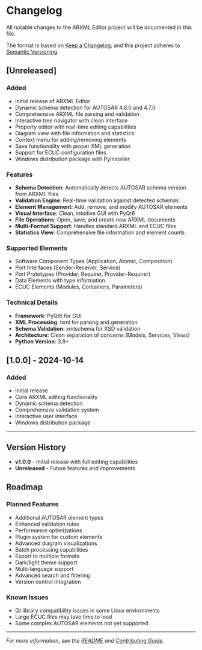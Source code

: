 # Changelog

All notable changes to the ARXML Editor project will be documented in this file.

The format is based on [Keep a Changelog](https://keepachangelog.com/en/1.0.0/),
and this project adheres to [Semantic Versioning](https://semver.org/spec/v2.0.0.html).

## [Unreleased]

### Added
- Initial release of ARXML Editor
- Dynamic schema detection for AUTOSAR 4.6.0 and 4.7.0
- Comprehensive ARXML file parsing and validation
- Interactive tree navigator with clean interface
- Property editor with real-time editing capabilities
- Diagram view with file information and statistics
- Context menu for adding/removing elements
- Save functionality with proper XML generation
- Support for ECUC configuration files
- Windows distribution package with PyInstaller

### Features
- **Schema Detection**: Automatically detects AUTOSAR schema version from ARXML files
- **Validation Engine**: Real-time validation against detected schemas
- **Element Management**: Add, remove, and modify AUTOSAR elements
- **Visual Interface**: Clean, intuitive GUI with PyQt6
- **File Operations**: Open, save, and create new ARXML documents
- **Multi-Format Support**: Handles standard ARXML and ECUC files
- **Statistics View**: Comprehensive file information and element counts

### Supported Elements
- Software Component Types (Application, Atomic, Composition)
- Port Interfaces (Sender-Receiver, Service)
- Port Prototypes (Provider, Requirer, Provider-Requirer)
- Data Elements with type information
- ECUC Elements (Modules, Containers, Parameters)

### Technical Details
- **Framework**: PyQt6 for GUI
- **XML Processing**: lxml for parsing and generation
- **Schema Validation**: xmlschema for XSD validation
- **Architecture**: Clean separation of concerns (Models, Services, Views)
- **Python Version**: 3.8+

## [1.0.0] - 2024-10-14

### Added
- Initial release
- Core ARXML editing functionality
- Dynamic schema detection
- Comprehensive validation system
- Interactive user interface
- Windows distribution package

---

## Version History

- **v1.0.0** - Initial release with full editing capabilities
- **Unreleased** - Future features and improvements

## Roadmap

### Planned Features
- Additional AUTOSAR element types
- Enhanced validation rules
- Performance optimizations
- Plugin system for custom elements
- Advanced diagram visualizations
- Batch processing capabilities
- Export to multiple formats
- Dark/light theme support
- Multi-language support
- Advanced search and filtering
- Version control integration

### Known Issues
- Qt library compatibility issues in some Linux environments
- Large ECUC files may take time to load
- Some complex AUTOSAR elements not yet supported

---

*For more information, see the [README](README.md) and [Contributing Guide](CONTRIBUTING.md).*